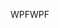 <span data-ttu-id="4efaa-101">WPF</span><span class="sxs-lookup"><span data-stu-id="4efaa-101">WPF</span></span>